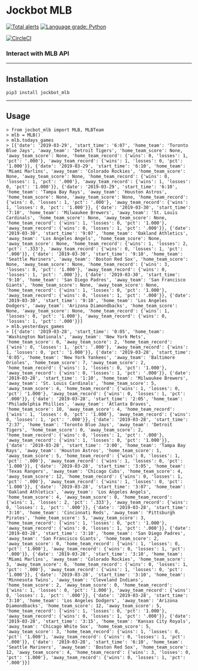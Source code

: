 # Jockbot MLB


[![Total alerts](https://img.shields.io/lgtm/alerts/g/jalgraves/jockbot_mlb.svg?logo=lgtm&logoWidth=18)](https://lgtm.com/projects/g/jalgraves/jockbot_mlb/alerts/)
[![Language grade: Python](https://img.shields.io/lgtm/grade/python/g/jalgraves/jockbot_mlb.svg?logo=lgtm&logoWidth=18)](https://lgtm.com/projects/g/jalgraves/jockbot_mlb/context:python)

[![CircleCI](https://circleci.com/gh/jalgraves/jockbot_mlb.svg?style=svg)](https://circleci.com/gh/jalgraves/jockbot_mlb)

### Interact with MLB API
---

## Installation
    pip3 install jockbot_mlb
---
## Usage
    > from jocbot_mlb import MLB, MLBTeam
    > mlb = MLB()
    > mlb.todays_games
    > [{'date': '2019-03-29', 'start_time': '6:07', 'home_team': 'Toronto Blue Jays', 'away_team': 'Detroit Tigers', 'home_team_score': None, 'away_team_score': None, 'home_team_record': {'wins': 0, 'losses': 1, 'pct': '.000'}, 'away_team_record': {'wins': 1, 'losses': 0, 'pct': '1.000'}}, {'date': '2019-03-29', 'start_time': '6:10', 'home_team': 'Miami Marlins', 'away_team': 'Colorado Rockies', 'home_team_score': None, 'away_team_score': None, 'home_team_record': {'wins': 0, 'losses': 1, 'pct': '.000'}, 'away_team_record': {'wins': 1, 'losses': 0, 'pct': '1.000'}}, {'date': '2019-03-29', 'start_time': '6:10', 'home_team': 'Tampa Bay Rays', 'away_team': 'Houston Astros', 'home_team_score': None, 'away_team_score': None, 'home_team_record': {'wins': 0, 'losses': 1, 'pct': '.000'}, 'away_team_record': {'wins': 1, 'losses': 0, 'pct': '1.000'}}, {'date': '2019-03-30', 'start_time': '7:10', 'home_team': 'Milwaukee Brewers', 'away_team': 'St. Louis Cardinals', 'home_team_score': None, 'away_team_score': None, 'home_team_record': {'wins': 1, 'losses': 0, 'pct': '1.000'}, 'away_team_record': {'wins': 0, 'losses': 1, 'pct': '.000'}}, {'date': '2019-03-30', 'start_time': '9:07', 'home_team': 'Oakland Athletics', 'away_team': 'Los Angeles Angels', 'home_team_score': None, 'away_team_score': None, 'home_team_record': {'wins': 1, 'losses': 2, 'pct': '.333'}, 'away_team_record': {'wins': 0, 'losses': 1, 'pct': '.000'}}, {'date': '2019-03-30', 'start_time': '9:10', 'home_team': 'Seattle Mariners', 'away_team': 'Boston Red Sox', 'home_team_score': None, 'away_team_score': None, 'home_team_record': {'wins': 3, 'losses': 0, 'pct': '1.000'}, 'away_team_record': {'wins': 0, 'losses': 1, 'pct': '.000'}}, {'date': '2019-03-30', 'start_time': '9:10', 'home_team': 'San Diego Padres', 'away_team': 'San Francisco Giants', 'home_team_score': None, 'away_team_score': None, 'home_team_record': {'wins': 1, 'losses': 0, 'pct': '1.000'}, 'away_team_record': {'wins': 0, 'losses': 1, 'pct': '.000'}}, {'date': '2019-03-30', 'start_time': '9:10', 'home_team': 'Los Angeles Dodgers', 'away_team': 'Arizona Diamondbacks', 'home_team_score': None, 'away_team_score': None, 'home_team_record': {'wins': 1, 'losses': 0, 'pct': '1.000'}, 'away_team_record': {'wins': 0, 'losses': 1, 'pct': '.000'}}]
    > mlb.yesterdays_games
    > [{'date': '2019-03-28', 'start_time': '0:05', 'home_team': 'Washington Nationals', 'away_team': 'New York Mets', 'home_team_score': 0, 'away_team_score': 2, 'home_team_record': {'wins': 0, 'losses': 1, 'pct': '.000'}, 'away_team_record': {'wins': 1, 'losses': 0, 'pct': '1.000'}}, {'date': '2019-03-28', 'start_time': '0:05', 'home_team': 'New York Yankees', 'away_team': 'Baltimore Orioles', 'home_team_score': 7, 'away_team_score': 2, 'home_team_record': {'wins': 1, 'losses': 0, 'pct': '1.000'}, 'away_team_record': {'wins': 0, 'losses': 1, 'pct': '.000'}}, {'date': '2019-03-28', 'start_time': '1:10', 'home_team': 'Milwaukee Brewers', 'away_team': 'St. Louis Cardinals', 'home_team_score': 5, 'away_team_score': 4, 'home_team_record': {'wins': 1, 'losses': 0, 'pct': '1.000'}, 'away_team_record': {'wins': 0, 'losses': 1, 'pct': '.000'}}, {'date': '2019-03-28', 'start_time': '2:05', 'home_team': 'Philadelphia Phillies', 'away_team': 'Atlanta Braves', 'home_team_score': 10, 'away_team_score': 4, 'home_team_record': {'wins': 1, 'losses': 0, 'pct': '1.000'}, 'away_team_record': {'wins': 0, 'losses': 1, 'pct': '.000'}}, {'date': '2019-03-28', 'start_time': '2:37', 'home_team': 'Toronto Blue Jays', 'away_team': 'Detroit Tigers', 'home_team_score': 0, 'away_team_score': 2, 'home_team_record': {'wins': 0, 'losses': 1, 'pct': '.000'}, 'away_team_record': {'wins': 1, 'losses': 0, 'pct': '1.000'}}, {'date': '2019-03-28', 'start_time': '3:00', 'home_team': 'Tampa Bay Rays', 'away_team': 'Houston Astros', 'home_team_score': 1, 'away_team_score': 5, 'home_team_record': {'wins': 0, 'losses': 1, 'pct': '.000'}, 'away_team_record': {'wins': 1, 'losses': 0, 'pct': '1.000'}}, {'date': '2019-03-28', 'start_time': '3:05', 'home_team': 'Texas Rangers', 'away_team': 'Chicago Cubs', 'home_team_score': 4, 'away_team_score': 12, 'home_team_record': {'wins': 0, 'losses': 1, 'pct': '.000'}, 'away_team_record': {'wins': 1, 'losses': 0, 'pct': '1.000'}}, {'date': '2019-03-28', 'start_time': '3:07', 'home_team': 'Oakland Athletics', 'away_team': 'Los Angeles Angels', 'home_team_score': 4, 'away_team_score': 0, 'home_team_record': {'wins': 1, 'losses': 2, 'pct': '.333'}, 'away_team_record': {'wins': 0, 'losses': 1, 'pct': '.000'}}, {'date': '2019-03-28', 'start_time': '3:10', 'home_team': 'Cincinnati Reds', 'away_team': 'Pittsburgh Pirates', 'home_team_score': 5, 'away_team_score': 3, 'home_team_record': {'wins': 1, 'losses': 0, 'pct': '1.000'}, 'away_team_record': {'wins': 0, 'losses': 1, 'pct': '.000'}}, {'date': '2019-03-28', 'start_time': '3:10', 'home_team': 'San Diego Padres', 'away_team': 'San Francisco Giants', 'home_team_score': 2, 'away_team_score': 0, 'home_team_record': {'wins': 1, 'losses': 0, 'pct': '1.000'}, 'away_team_record': {'wins': 0, 'losses': 1, 'pct': '.000'}}, {'date': '2019-03-28', 'start_time': '3:10', 'home_team': 'Miami Marlins', 'away_team': 'Colorado Rockies', 'home_team_score': 3, 'away_team_score': 6, 'home_team_record': {'wins': 0, 'losses': 1, 'pct': '.000'}, 'away_team_record': {'wins': 1, 'losses': 0, 'pct': '1.000'}}, {'date': '2019-03-28', 'start_time': '3:10', 'home_team': 'Minnesota Twins', 'away_team': 'Cleveland Indians', 'home_team_score': 2, 'away_team_score': 0, 'home_team_record': {'wins': 1, 'losses': 0, 'pct': '1.000'}, 'away_team_record': {'wins': 0, 'losses': 1, 'pct': '.000'}}, {'date': '2019-03-28', 'start_time': '3:10', 'home_team': 'Los Angeles Dodgers', 'away_team': 'Arizona Diamondbacks', 'home_team_score': 12, 'away_team_score': 5, 'home_team_record': {'wins': 1, 'losses': 0, 'pct': '1.000'}, 'away_team_record': {'wins': 0, 'losses': 1, 'pct': '.000'}}, {'date': '2019-03-28', 'start_time': '3:15', 'home_team': 'Kansas City Royals', 'away_team': 'Chicago White Sox', 'home_team_score': 5, 'away_team_score': 3, 'home_team_record': {'wins': 1, 'losses': 0, 'pct': '1.000'}, 'away_team_record': {'wins': 0, 'losses': 1, 'pct': '.000'}}, {'date': '2019-03-28', 'start_time': '6:10', 'home_team': 'Seattle Mariners', 'away_team': 'Boston Red Sox', 'home_team_score': 12, 'away_team_score': 4, 'home_team_record': {'wins': 3, 'losses': 0, 'pct': '1.000'}, 'away_team_record': {'wins': 0, 'losses': 1, 'pct': '.000'}}]